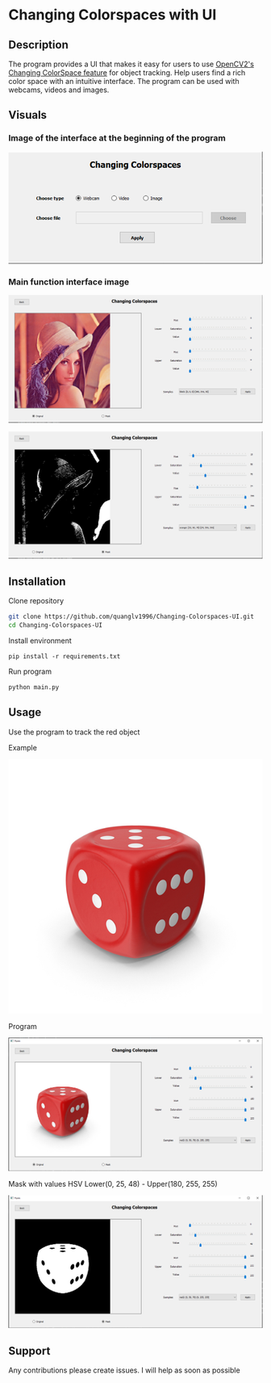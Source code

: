 # Changing Colorspaces with UI

## Description
The program provides a UI that makes it easy for users to use [OpenCV2's Changing ColorSpace feature](https://docs.opencv.org/4.x/df/d9d/tutorial_py_colorspaces.html) for object tracking. Help users find a rich color space with an intuitive interface. The program can be used with webcams, videos and images.

## Visuals
### Image of the interface at the beginning of the program

![Main UI](media/main.PNG "Main UI")

### Main function interface image

![Changing Colorspace UI Original](media/changing_colorspace.PNG)

![Changing Colorspace UI Mask](media/changing_mask.PNG)

## Installation
Clone repository
```bash
git clone https://github.com/quanglv1996/Changing-Colorspaces-UI.git
cd Changing-Colorspaces-UI
```

Install environment
```pip
pip install -r requirements.txt
```

Run program
```python
python main.py
```


## Usage
Use the program to track the red object

Example 

![image red obejct](media/red_object.jpg)

Program

![Original image](media/red.PNG)

Mask with values HSV Lower(0, 25, 48) - Upper(180, 255, 255)

![Mask](media/mask_red.PNG)


## Support
Any contributions please create issues. I will help as soon as possible
